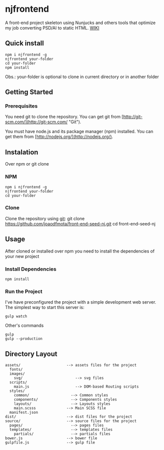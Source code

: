 # njfrontend
A front-end project skeleton using Nunjucks and others tools that optimize my job converting PSD/AI to static HTML.
[WIKI](https://github.com/joaodfmota/njfrontend/wiki)

## Quick install
    npm i njfrontend -g
    njfrontend your-folder
    cd your-folder
    npm install

Obs.: your-folder is optional to clone in current directory or in another folder

## Getting Started

### Prerequisites
You need git to clone the repository. You can get git from [http://git-scm.com/](http://git-scm.com/ "Git").

You must have node.js and its package manager (npm) installed. You can get them from [http://nodejs.org/](http://nodejs.org/).

## Instalation
Over npm or git clone

### NPM
    npm i njfrontend -g
    njfrontend your-folder
    cd your-folder

### Clone
Clone the repository using [git](http://git-scm.com/ "Git"):
    git clone https://github.com/joaodfmota/front-end-seed-nj.git
    cd front-end-seed-nj

## Usage
After cloned or installed over npm you need to install the dependencies of your new project

### Install Dependencies
    npm install

### Run the Project
I've have preconfigured the project with a simple development web server. The simplest way to start this server is:

    gulp watch

Other's commands

    gulp
    gulp --production

## Directory Layout
    assets/                     --> assets files for the project
      fonts/                   
      images/
        svg/                        --> svg files
      scripts/
        main.js                     --> DOM-based Routing scripts
      styles/
        common/                   --> Common styles
        components/               --> Components styles
        layouts/                  --> Layouts styles
        main.scsss              --> Main SCSS file
      manifest.json             
    dist/                       --> dist files for the project
    source/                     --> source files for the project
      pages/                      --> pages files
      templates/                  --> templates files
        partials/                 --> partials files
    bower.js                    --> bower file
    gulpfile.js                 --> gulp file  